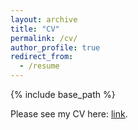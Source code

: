 ```yaml
---
layout: archive
title: "CV"
permalink: /cv/
author_profile: true
redirect_from:
  - /resume
---
```


{% include base_path %}

Please see my CV here: <a target="_blank" href="https://drive.google.com/file/d/1Qx4BvygwCMT93x530CKR_VbrhRQpauYl/view?usp=sharing">link</a>.
